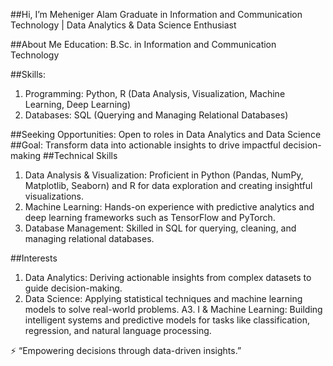 ##Hi, I’m Meheniger Alam
Graduate in Information and Communication Technology | Data Analytics & Data Science Enthusiast

##About Me
Education: B.Sc. in Information and Communication Technology

##Skills:
1. Programming: Python, R (Data Analysis, Visualization, Machine Learning, Deep Learning)
2. Databases: SQL (Querying and Managing Relational Databases)

##Seeking Opportunities: Open to roles in Data Analytics and Data Science
##Goal: Transform data into actionable insights to drive impactful decision-making
##Technical Skills
1. Data Analysis & Visualization: Proficient in Python (Pandas, NumPy, Matplotlib, Seaborn) and R for data exploration and creating insightful visualizations.
2. Machine Learning: Hands-on experience with predictive analytics and deep learning frameworks such as TensorFlow and PyTorch.
3. Database Management: Skilled in SQL for querying, cleaning, and managing relational databases.

##Interests
1. Data Analytics: Deriving actionable insights from complex datasets to guide decision-making.
2. Data Science: Applying statistical techniques and machine learning models to solve real-world problems.
A3. I & Machine Learning: Building intelligent systems and predictive models for tasks like classification, regression, and natural language processing.

⚡️ “Empowering decisions through data-driven insights.”
